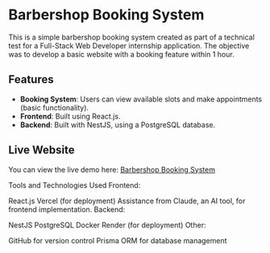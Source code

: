 # Barbershop Booking System

This is a simple barbershop booking system created as part of a technical test for a Full-Stack Web Developer internship application. The objective was to develop a basic website with a booking feature within 1 hour.

## Features
- **Booking System**: Users can view available slots and make appointments (basic functionality).
- **Frontend**: Built using React.js.
- **Backend**: Built with NestJS, using a PostgreSQL database.

## Live Website
You can view the live demo here: [Barbershop Booking System](https://barbershoppp.vercel.app)

Tools and Technologies Used
Frontend:

React.js
Vercel (for deployment)
Assistance from Claude, an AI tool, for frontend implementation.
Backend:

NestJS
PostgreSQL
Docker
Render (for deployment)
Other:

GitHub for version control
Prisma ORM for database management


